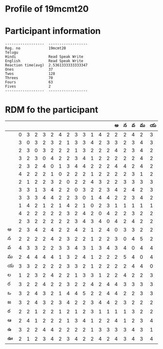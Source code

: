 
Profile of 19mcmt20
===================

# Participant information



```
------------------  ------------------
Reg. no             19mcmt20
Telugu
Hindi               Read Speak Write
English             Read Speak Write
Reaction time(avg)  2.5361333333333347
Ones                37
Twos                128
Threes              70
Fours               63
Fives               2
------------------  ------------------
```  

# RDM fo the participant
  
  
|     |     |     |     |     |     |     |     |     |     |     |     |     |   అ |   న |   వ |   మ |   య |   ల |   ర |   ఒ |   జ |   ఠ |   ఆ |   ఉ |   ఊ |
|-----|-----|-----|-----|-----|-----|-----|-----|-----|-----|-----|-----|-----|-----|-----|-----|-----|-----|-----|-----|-----|-----|-----|-----|-----|-----|
|     |   0 |   3 |   2 |   3 |   2 |   4 |   2 |   3 |   3 |   1 |   4 |   2 |   2 |   2 |   4 |   2 |   3 |   1 |   3 |   3 |   3 |   2 |   2 |   3 |   2 |
|     |   3 |   0 |   3 |   2 |   3 |   2 |   1 |   3 |   3 |   4 |   2 |   3 |   3 |   2 |   3 |   4 |   3 |   2 |   2 |   2 |   2 |   2 |   4 |   2 |   1 |
|     |   2 |   3 |   0 |   3 |   2 |   2 |   2 |   1 |   3 |   2 |   2 |   2 |   4 |   2 |   3 |   4 |   2 |   3 |   2 |   4 |   4 |   1 |   1 |   2 |   2 |
|     |   3 |   2 |   3 |   0 |   4 |   2 |   2 |   3 |   4 |   1 |   2 |   2 |   2 |   2 |   2 |   4 |   2 |   2 |   4 |   3 |   3 |   2 |   2 |   4 |   3 |
|     |   2 |   3 |   2 |   4 |   0 |   1 |   3 |   4 |   4 |   2 |   2 |   2 |   4 |   4 |   2 |   4 |   2 |   4 |   2 |   2 |   2 |   2 |   2 |   4 |   4 |
|     |   4 |   2 |   2 |   2 |   1 |   0 |   2 |   2 |   2 |   1 |   2 |   2 |   2 |   2 |   3 |   1 |   2 |   2 |   2 |   1 |   3 |   1 |   2 |   2 |   2 |
|     |   2 |   1 |   2 |   2 |   3 |   2 |   0 |   2 |   2 |   4 |   3 |   2 |   2 |   3 |   3 |   3 |   3 |   2 |   3 |   4 |   4 |   2 |   1 |   2 |   3 |
|     |   3 |   3 |   1 |   3 |   4 |   2 |   2 |   0 |   3 |   2 |   2 |   3 |   4 |   2 |   4 |   2 |   3 |   1 |   2 |   4 |   2 |   1 |   3 |   2 |   4 |
|     |   3 |   3 |   3 |   4 |   4 |   2 |   2 |   3 |   0 |   1 |   4 |   4 |   2 |   2 |   3 |   4 |   2 |   3 |   2 |   5 |   2 |   2 |   4 |   2 |   2 |
|     |   1 |   4 |   2 |   1 |   2 |   1 |   4 |   2 |   1 |   0 |   2 |   3 |   1 |   1 |   1 |   1 |   1 |   3 |   4 |   2 |   3 |   3 |   1 |   1 |   2 |
|     |   4 |   2 |   2 |   2 |   2 |   2 |   3 |   2 |   4 |   2 |   0 |   4 |   2 |   2 |   3 |   2 |   2 |   1 |   2 |   2 |   4 |   1 |   2 |   3 |   4 |
|     |   2 |   3 |   2 |   2 |   2 |   2 |   2 |   3 |   4 |   3 |   4 |   0 |   4 |   2 |   4 |   2 |   2 |   2 |   4 |   4 |   4 |   1 |   2 |   3 |   2 |
| అ   |   2 |   3 |   4 |   2 |   4 |   2 |   2 |   4 |   2 |   1 |   2 |   4 |   0 |   3 |   3 |   2 |   2 |   2 |   4 |   4 |   2 |   1 |   4 |   3 |   4 |
| న   |   2 |   2 |   2 |   2 |   4 |   2 |   3 |   2 |   2 |   1 |   2 |   2 |   3 |   0 |   4 |   5 |   2 |   4 |   3 |   2 |   3 |   1 |   1 |   3 |   3 |
| వ   |   4 |   3 |   3 |   2 |   2 |   3 |   3 |   4 |   3 |   1 |   3 |   4 |   3 |   4 |   0 |   4 |   4 |   2 |   3 |   2 |   2 |   3 |   2 |   4 |   4 |
| మ   |   2 |   4 |   4 |   4 |   4 |   1 |   3 |   2 |   4 |   1 |   2 |   2 |   2 |   5 |   4 |   0 |   4 |   2 |   3 |   3 |   2 |   2 |   3 |   3 |   3 |
| య   |   3 |   3 |   2 |   2 |   2 |   2 |   3 |   3 |   2 |   1 |   2 |   2 |   2 |   2 |   4 |   4 |   0 |   3 |   3 |   3 |   2 |   2 |   4 |   1 |   4 |
| ల   |   1 |   2 |   3 |   2 |   4 |   2 |   2 |   1 |   3 |   3 |   1 |   2 |   2 |   4 |   2 |   2 |   3 |   0 |   1 |   2 |   2 |   4 |   1 |   3 |   2 |
| ర   |   3 |   2 |   2 |   4 |   2 |   2 |   3 |   2 |   2 |   4 |   2 |   4 |   4 |   3 |   3 |   3 |   3 |   1 |   0 |   4 |   3 |   2 |   2 |   1 |   4 |
| ఒ   |   3 |   2 |   4 |   3 |   2 |   1 |   4 |   4 |   5 |   2 |   2 |   4 |   4 |   2 |   2 |   3 |   3 |   2 |   4 |   0 |   3 |   3 |   2 |   4 |   2 |
| జ   |   3 |   2 |   4 |   3 |   2 |   3 |   4 |   2 |   2 |   3 |   4 |   4 |   2 |   3 |   2 |   2 |   2 |   2 |   3 |   3 |   0 |   2 |   2 |   4 |   1 |
| ఠ   |   2 |   2 |   1 |   2 |   2 |   1 |   2 |   1 |   2 |   3 |   1 |   1 |   1 |   1 |   3 |   2 |   2 |   4 |   2 |   3 |   2 |   0 |   4 |   3 |   1 |
| ఆ   |   2 |   4 |   1 |   2 |   2 |   2 |   1 |   3 |   4 |   1 |   2 |   2 |   4 |   1 |   2 |   3 |   4 |   1 |   2 |   2 |   2 |   4 |   0 |   1 |   2 |
| ఉ   |   3 |   2 |   2 |   4 |   4 |   2 |   2 |   2 |   2 |   1 |   3 |   3 |   3 |   3 |   4 |   3 |   1 |   3 |   1 |   4 |   4 |   3 |   1 |   0 |   4 |
| ఊ   |   2 |   1 |   2 |   3 |   4 |   2 |   3 |   4 |   2 |   2 |   4 |   2 |   4 |   3 |   4 |   3 |   4 |   2 |   4 |   2 |   1 |   1 |   2 |   4 |   0 |
